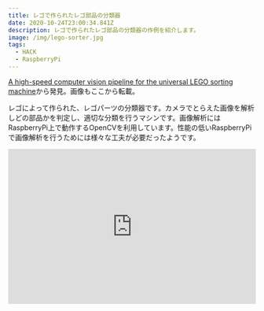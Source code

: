 ```yaml
---
title: レゴで作られたレゴ部品の分類器
date: 2020-10-24T23:00:34.841Z
description: レゴで作られたレゴ部品の分類器の作例を紹介します。
image: /img/lego-sorter.jpg
tags:
  - HACK
  - RaspberryPi
---
```

[A high-speed computer vision pipeline for the universal LEGO sorting machine](https://towardsdatascience.com/a-high-speed-computer-vision-pipeline-for-the-universal-lego-sorting-machine-253f5a690ef4)から発見。画像もここから転載。

レゴによって作られた、レゴパーツの分類器です。カメラでとらえた画像を解析しどの部品かを判定し、適切な分類を行うマシンです。画像解析にはRaspberryPi上で動作するOpenCVを利用しています。性能の低いRaspberryPiで画像解析を行うためには様々な工夫が必要だったようです。

<iframe width="100%" height="315" src="https://www.youtube.com/embed/04JkdHEX3Yk" frameborder="0" allow="accelerometer; autoplay; encrypted-media; gyroscope; picture-in-picture" allowfullscreen></iframe>

